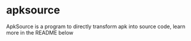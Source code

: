 # apksource
ApkSource is a program to directly transform apk into source code, learn more in the README below
